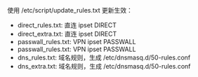 使用 /etc/script/update_rules.txt 更新生效：

- direct_rules.txt: 直连 ipset DIRECT
- direct_extra.txt: 直连 ipset DIRECT
- passwall_rules.txt: VPN ipset PASSWALL
- passwall_rules.txt: VPN ipset PASSWALL
- dns_rules.txt: 域名规则，生成 /etc/dnsmasq.d/50-rules.conf
- dns_extra.txt: 域名规则，生成 /etc/dnsmasq.d/50-rules.conf
